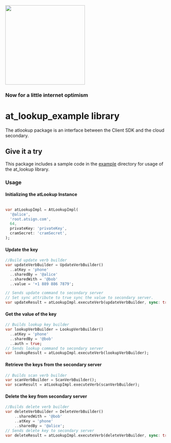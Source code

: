 <img width=250px src="https://atsign.dev/assets/img/atPlatform_logo_gray.svg?sanitize=true">

### Now for a little internet optimism

# at_lookup_example library

The atlookup package is an interface between the Client SDK and the cloud secondary.

## Give it a try

This package includes a sample code in
the [example](https://github.com/atsign-foundation/at_libraries/blob/doc_at_lookup/at_lookup/example/bin/example.dart)
directory for usage of the at_lookup library.

### Usage

#### Initializing the atLookup Instance

```dart

var atLookupImpl = AtLookupImpl(
  '@alice',
  'root.atsign.com',
  64,
  privateKey: 'privateKey',
  cramSecret: 'cramSecret',
);
```

#### Update the key

```dart
//Build update verb builder
var updateVerbBuilder = UpdateVerbBuilder()
  ..atKey = 'phone'
  ..sharedBy = '@alice'
  ..sharedWith = '@bob'
  ..value = '+1 889 886 7879';

// Sends update command to secondary server
// Set sync attribute to true sync the value to secondary server.
var updateResult = atLookupImpl.executeVerb(updateVerbBuilder, sync: true);
```

#### Get the value of the key

```dart
// Builds lookup key builder
var lookupVerbBuilder = LookupVerbBuilder()
  ..atKey = 'phone'
  ..sharedBy = '@bob'
  ..auth = true;
// Sends lookup command to secondary server
var lookupResult = atLookupImpl.executeVerb(lookupVerbBuilder);
```

#### Retrieve the keys from the secondary server

```dart
// Builds scan verb builder
var scanVerbBuilder = ScanVerbBuilder();
var scanResult = atLookupImpl.executeVerb(scanVerbBuilder);
```

#### Delete the key from secondary server

```dart
//Builds delete verb builder
var deleteVerbBuilder = DeleteVerbBuilder()
    ..sharedWith = '@bob'
    ..atKey = 'phone'
    ..sharedBy = '@alice';
// Sends delete key to secondary server  
var deleteResult = atLookupImpl.executeVerb(deleteVerbBuilder, sync: true);
```